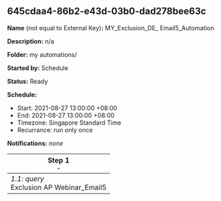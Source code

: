 ## 645cdaa4-86b2-e43d-03b0-dad278bee63c

**Name** (not equal to External Key)**:** MY_Exclusion_DE_ Email5_Automation

**Description:** n/a

**Folder:** my automations/

**Started by:** Schedule

**Status:** Ready

**Schedule:**

* Start: 2021-08-27 13:00:00 +08:00
* End: 2021-08-27 13:00:00 +08:00
* Timezone: Singapore Standard Time
* Recurrance: run only once

**Notifications:** _none_


| Step 1<br>_<small>-</small>_ |
| --- |
| _1.1: query_<br>Exclusion AP Webinar_Email5 |
